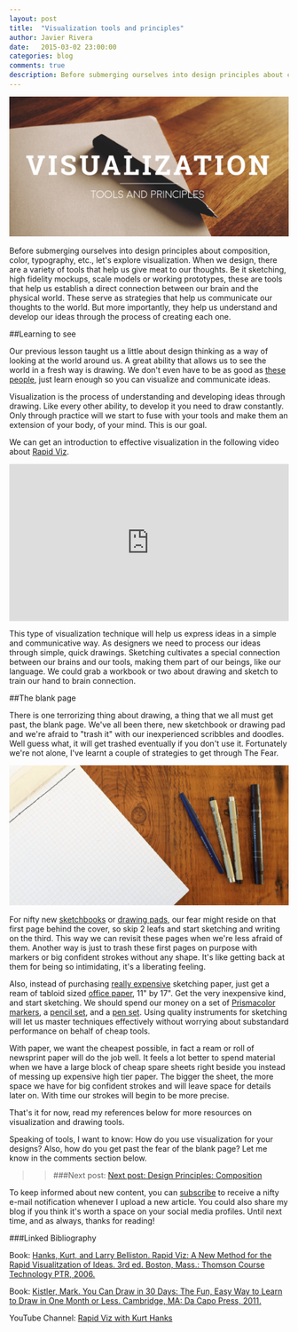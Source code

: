 ```yaml
---
layout: post
title:  "Visualization tools and principles"
author: Javier Rivera
date:   2015-03-02 23:00:00
categories: blog
comments: true
description: Before submerging ourselves into design principles about composition, color, typography, etc., let's explore visualization.
---
```


![Visualization](/assets/images/blog/2015-03-02-Visualization_tools_and_principles/visualization-01.png)

Before submerging ourselves into design principles about composition, color, typography, etc., let's explore visualization. When we design, there are a variety of tools that help us give meat to our thoughts. Be it sketching, high fidelity mockups, scale models or working prototypes, these are tools that help us establish a direct connection between our brain and the physical world. These serve as strategies that help us communicate our thoughts to the world. But more importantly, they help us understand and develop our ideas through the process of creating each one.

<!--more-->

##Learning to see

Our previous lesson taught us a little about design thinking as a way of looking at the world around us. A great ability that allows us to see the world in a fresh way is drawing. We don't even have to be as good as [these people](http://www.cuded.com/2013/02/50-mind-blowing-pencil-drawings/), just learn enough so you can visualize and communicate ideas. 

Visualization is the process of understanding and developing ideas through drawing. Like every other ability, to develop it you need to draw constantly. Only through practice will we start to fuse with your tools and make them an extension of your body, of your mind. This is our goal.

We can get an introduction to effective visualization in the following video about [Rapid Viz](http://www.amazon.com/gp/product/159863268X/ref=as_li_tl?ie=UTF8&camp=1789&creative=9325&creativeASIN=159863268X&linkCode=as2&tag=javrivblo-20&linkId=PJQB4NSS4LUWQIZU).

<div class="responsive-video">
<style>.embed-container { position: relative; padding-bottom: 56.25%; height: 0; overflow: hidden; max-width: 100%; } .embed-container iframe, .embed-container object, .embed-container embed { position: absolute; top: 0; left: 0; width: 100%; height: 100%;}</style><div class='embed-container'><iframe src='http://www.youtube.com/embed/8wdbPBZnnK8' frameborder='0' allowfullscreen></iframe></div>
</div>

This type of visualization technique will help us express ideas in a simple and communicative way. As designers we need to process our ideas through simple, quick drawings. Sketching cultivates a special connection between our brains and our tools, making them part of our beings, like our language. We could grab a workbook or two about drawing and sketch to train our hand to brain connection.

##The blank page

There is one terrorizing thing about drawing, a thing that we all must get past, the blank page. We've all been there, new sketchbook or drawing pad and we're afraid to "trash it" with our inexperienced scribbles and doodles. Well guess what, it will get trashed eventually if you don't use it. Fortunately we're not alone, I've learnt a couple of strategies to get through The Fear.

![The Blank Page](/assets/images/blog/2015-03-02-Visualization_tools_and_principles/paper.png)

For nifty new [sketchbooks](http://www.amazon.com/gp/product/8883701151/ref=as_li_tl?ie=UTF8&camp=1789&creative=9325&creativeASIN=8883701151&linkCode=as2&tag=javrivblo-20&linkId=SRMEQI64QTIGS7KC) or [drawing pads](http://www.amazon.com/gp/product/B00BQ4YFLE/ref=as_li_tl?ie=UTF8&camp=1789&creative=9325&creativeASIN=B00BQ4YFLE&linkCode=as2&tag=javrivblo-20&linkId=GT3FB3TQCKKO5G5M), our fear might reside on that first page behind the cover, so skip 2 leafs and start sketching and writing on the third. This way we can revisit these pages when we're less afraid of them. Another way is just to trash these first pages on purpose with markers or big confident strokes without any shape. It's like getting back at them for being so intimidating, it's a liberating feeling.

Also, instead of purchasing [really expensive](http://www.amazon.com/gp/product/B0084DY0G0/ref=as_li_tl?ie=UTF8&camp=1789&creative=9325&creativeASIN=B0084DY0G0&linkCode=as2&tag=javrivblo-20&linkId=MHVLFE6SZ7YUQAMM) sketching paper, just get a ream of tabloid sized [office paper](http://www.amazon.com/gp/product/B00006L383/ref=as_li_tl?ie=UTF8&camp=1789&creative=9325&creativeASIN=B00006L383&linkCode=as2&tag=javrivblo-20&linkId=NMCT4JX745ADMEPD), 11" by 17". Get the very inexpensive kind, and start sketching. We should spend our money on a set of [Prismacolor markers](http://www.amazon.com/gp/product/B0007YLFC6/ref=as_li_tl?ie=UTF8&camp=1789&creative=9325&creativeASIN=B0007YLFC6&linkCode=as2&tag=javrivblo-20&linkId=47B2XXTMKHOD5YZB), a [pencil set](http://www.amazon.com/gp/product/B001OUVQD0/ref=as_li_tl?ie=UTF8&camp=1789&creative=9325&creativeASIN=B001OUVQD0&linkCode=as2&tag=javrivblo-20&linkId=ZT24YZQRIVCC45LX), and a [pen set](http://www.amazon.com/gp/product/B0008G8G8Y/ref=as_li_tl?ie=UTF8&camp=1789&creative=9325&creativeASIN=B0008G8G8Y&linkCode=as2&tag=javrivblo-20&linkId=2MLAKRXY3YVFS5N3). Using quality instruments for sketching will let us master techniques effectively without worrying about substandard performance on behalf of cheap tools.

With paper, we want the cheapest possible, in fact a ream or roll of newsprint paper will do the job well. It feels a lot better to spend material when we have a large block of cheap spare sheets right beside you instead of messing up expensive high tier paper. The bigger the sheet, the more space we have for big confident strokes and will leave space for details later on. With time our strokes will begin to be more precise.

That's it for now, read my references below for more resources on visualization and drawing tools.

Speaking of tools, I want to know: How do you use visualization for your designs? Also, how do you get past the fear of the blank page? Let me know in the comments section below.

>> ###Next post: [Next post: Design Principles: Composition](http://www.javirivera.comgraphic/design/education/Basic_Elements_of_Design-Dimensions/)

To keep informed about new content, you can [subscribe](http://eepurl.com/9xdEz) to receive a nifty e-mail notification whenever I upload a new article. You could also share my blog if you think it's worth a space on your social media profiles. Until next time, and as always, thanks for reading!

###Linked Bibliography

Book: <a href="http://www.amazon.com/gp/product/159863268X/ref=as_li_tl?ie=UTF8&camp=1789&creative=9325&creativeASIN=159863268X&linkCode=as2&tag=javrivblo-20&linkId=3WVZNE47E3B7GQTE">Hanks, Kurt, and Larry Belliston. Rapid Viz: A New Method for the Rapid Visualitzation of Ideas. 3rd ed. Boston, Mass.: Thomson Course Technology PTR, 2006.</a><img src="http://ir-na.amazon-adsystem.com/e/ir?t=javrivblo-20&l=as2&o=1&a=159863268X" width="1" height="1" border="0" alt="" style="border:none !important; margin:0px !important;" />

Book: <a href="http://www.amazon.com/gp/product/0738212415/ref=as_li_tl?ie=UTF8&camp=1789&creative=9325&creativeASIN=0738212415&linkCode=as2&tag=javrivblo-20&linkId=FH6ASEDLBBIJKWMQ">Kistler, Mark. You Can Draw in 30 Days: The Fun, Easy Way to Learn to Draw in One Month or Less. Cambridge, MA: Da Capo Press, 2011.</a><img src="http://ir-na.amazon-adsystem.com/e/ir?t=javrivblo-20&l=as2&o=1&a=0738212415" width="1" height="1" border="0" alt="" style="border:none !important; margin:0px !important;" />

YouTube Channel: [Rapid Viz with Kurt Hanks](https://www.youtube.com/user/rapidvizuals/videos?shelf_id=0&view=0&sort=dd)
